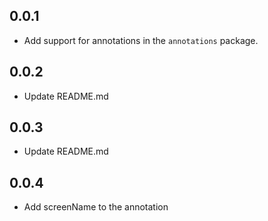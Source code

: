 ## 0.0.1
* Add support for annotations in the `annotations` package.

## 0.0.2
* Update README.md
## 0.0.3
* Update README.md
## 0.0.4
* Add screenName to the annotation

